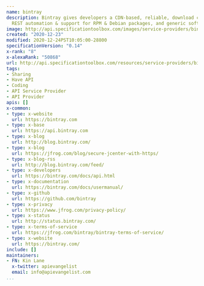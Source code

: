 ```yaml
---
name: bintray
description: Bintray gives developers a CDN-based, reliable, download center with
  REST automation & support for RPM & Debian packages, and generic software distribution
image: http://api.specificationtoolbox.com/images/service-providers/bintray.jpg
created: "2020-12-23"
modified: 2020-12-24PST10:05:00-28800
specificationVersion: "0.14"
x-rank: "8"
x-alexaRank: "50868"
url: http://api.specificationtoolbox.com/resources/service-providers/bintray/
tags:
- Sharing
- Have API
- Coding
- API Service Provider
- API Provider
apis: []
x-common:
- type: x-website
  url: https://bintray.com
- type: x-base
  url: https://api.bintray.com
- type: x-blog
  url: http://blog.bintray.com/
- type: x-blog
  url: https://jfrog.com/blog/secure-jcenter-with-https/
- type: x-blog-rss
  url: http://blog.bintray.com/feed/
- type: x-developers
  url: https://bintray.com/docs/api.html
- type: x-documentation
  url: https://bintray.com/docs/usermanual/
- type: x-github
  url: https://github.com/bintray
- type: x-privacy
  url: https://www.jfrog.com/privacy-policy/
- type: x-status
  url: http://status.bintray.com/
- type: x-terms-of-service
  url: https://jfrog.com/bintray/bintray-terms-of-service/
- type: x-website
  url: https://bintray.com/
include: []
maintainers:
- FN: Kin Lane
  x-twitter: apievangelist
  email: info@apievangelist.com
...
```

